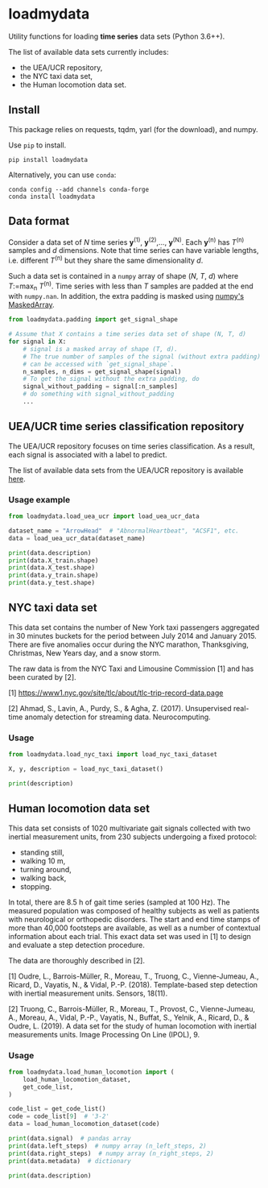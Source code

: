 # loadmydata

Utility functions for loading **time series** data sets (Python 3.6++).

The list of available data sets currently includes:

- the UEA/UCR repository,
- the NYC taxi data set,
- the Human locomotion data set.

## Install
This package relies on requests, tqdm, yarl (for the download), and numpy.

Use `pip` to install.

```
pip install loadmydata
```

Alternatively, you can use `conda`:

```
conda config --add channels conda-forge
conda install loadmydata
```


## Data format

Consider a data set of *N* time series **y**<sup>(1)</sup>, **y**<sup>(2)</sup>,..., **y**<sup>(N)</sup>.
Each **y**<sup>(n)</sup> has *T*<sup>(n)</sup> samples and *d* dimensions.
Note that time series can have variable lengths, i.e. different *T*<sup>(n)</sup> but they share the same dimensionality *d*.

Such a data set is contained in a `numpy` array of shape (*N*, *T*, *d*) where *T*:=max<sub>n</sub> *T*<sup>(n)</sup>.
Time series with less than *T* samples are padded at the end with `numpy.nan`.
In addition, the extra padding is masked using [numpy's MaskedArray](https://numpy.org/doc/stable/reference/maskedarray.html).

```python
from loadmydata.padding import get_signal_shape

# Assume that X contains a time series data set of shape (N, T, d)
for signal in X:
    # signal is a masked array of shape (T, d).
    # The true number of samples of the signal (without extra padding)
    # can be accessed with `get_signal_shape`.
    n_samples, n_dims = get_signal_shape(signal)
    # To get the signal without the extra padding, do
    signal_without_padding = signal[:n_samples]
    # do something with signal_without_padding
    ...
```

## UEA/UCR time series classification repository

The UEA/UCR repository focuses on time series classification.
As a result, each signal is associated with a label to predict.

The list of available data sets from the UEA/UCR repository is available [here](https://www.timeseriesclassification.com/dataset.php).


### Usage example

```python
from loadmydata.load_uea_ucr import load_uea_ucr_data

dataset_name = "ArrowHead"  # "AbnormalHeartbeat", "ACSF1", etc.
data = load_uea_ucr_data(dataset_name)

print(data.description)
print(data.X_train.shape)
print(data.X_test.shape)
print(data.y_train.shape)
print(data.y_test.shape)
```

## NYC taxi data set

This data set contains the number of New York taxi passengers aggregated in 30 minutes buckets for the period between July 2014 and January 2015. There are five anomalies occur during the NYC marathon, Thanksgiving, Christmas, New Years day, and a snow storm.

The raw data is from the NYC Taxi and Limousine Commission [1] and has been curated by [2].

[1] https://www1.nyc.gov/site/tlc/about/tlc-trip-record-data.page

[2] Ahmad, S., Lavin, A., Purdy, S., & Agha, Z. (2017). Unsupervised real-time anomaly detection for streaming data. Neurocomputing.

### Usage

```python
from loadmydata.load_nyc_taxi import load_nyc_taxi_dataset

X, y, description = load_nyc_taxi_dataset()

print(description)
```

## Human locomotion data set

This data set consists of 1020 multivariate gait signals collected with two inertial measurement units, from 230 subjects undergoing a fixed protocol:

- standing still,
- walking 10 m,
- turning around,
- walking back,
- stopping.

In total, there are 8.5 h of gait time series (sampled at 100 Hz). The measured population was composed of healthy subjects as well as patients with neurological or orthopedic disorders.
The start and end time stamps of more than 40,000 footsteps are available, as well as a number of contextual information about each trial. This exact data set was used in [1] to design and evaluate a step detection procedure.

The data are thoroughly described in [2].

[1] Oudre, L., Barrois-Müller, R., Moreau, T., Truong, C., Vienne-Jumeau, A., Ricard, D., Vayatis, N., & Vidal, P.-P. (2018). Template-based step detection with inertial measurement units. Sensors, 18(11).

[2] Truong, C., Barrois-Müller, R., Moreau, T., Provost, C., Vienne-Jumeau, A., Moreau, A., Vidal, P.-P., Vayatis, N., Buffat, S., Yelnik, A., Ricard, D., & Oudre, L. (2019). A data set for the study of human locomotion with inertial measurements units. Image Processing On Line (IPOL), 9.

### Usage

```python
from loadmydata.load_human_locomotion import (
    load_human_locomotion_dataset,
    get_code_list,
)

code_list = get_code_list()
code = code_list[9]  # '3-2'
data = load_human_locomotion_dataset(code)

print(data.signal)  # pandas array
print(data.left_steps)  # numpy array (n_left_steps, 2)
print(data.right_steps)  # numpy array (n_right_steps, 2)
print(data.metadata)  # dictionary

print(data.description)
```
